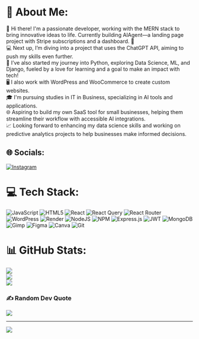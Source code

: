 # 💫 About Me:
👋 Hi there! I'm a passionate developer, working with the MERN stack to bring innovative ideas to life. Currently building AIAgent—a landing page project with Stripe subscriptions and a dashboard. 🚀<br>💻 Next up, I’m diving into a project that uses the ChatGPT API, aiming to push my skills even further.<br>🐍 I’ve also started my journey into Python, exploring Data Science, ML, and Django, fueled by a love for learning and a goal to make an impact with tech!<br>🖥️ I also work with WordPress and WooCommerce to create custom websites.<br>🎓 I'm pursuing studies in IT in Business, specializing in AI tools and applications.<br>🌐 Aspiring to build my own SaaS tool for small businesses, helping them streamline their workflow with accessible AI integrations.<br>📈 Looking forward to enhancing my data science skills and working on predictive analytics projects to help businesses make informed decisions.


## 🌐 Socials:
[![Instagram](https://img.shields.io/badge/Instagram-%23E4405F.svg?logo=Instagram&logoColor=white)](https://instagram.com/petrowebsolutions)

# 💻 Tech Stack:
![JavaScript](https://img.shields.io/badge/javascript-%23323330.svg?style=plastic&logo=javascript&logoColor=%23F7DF1E) ![HTML5](https://img.shields.io/badge/html5-%23E34F26.svg?style=plastic&logo=html5&logoColor=white) ![React](https://img.shields.io/badge/react-%2320232a.svg?style=plastic&logo=react&logoColor=%2361DAFB) ![React Query](https://img.shields.io/badge/-React%20Query-FF4154?style=plastic&logo=react%20query&logoColor=white) ![React Router](https://img.shields.io/badge/React_Router-CA4245?style=plastic&logo=react-router&logoColor=white) ![WordPress](https://img.shields.io/badge/WordPress-%23117AC9.svg?style=plastic&logo=WordPress&logoColor=white) ![Render](https://img.shields.io/badge/Render-%46E3B7.svg?style=plastic&logo=render&logoColor=white) ![NodeJS](https://img.shields.io/badge/node.js-6DA55F?style=plastic&logo=node.js&logoColor=white) ![NPM](https://img.shields.io/badge/NPM-%23CB3837.svg?style=plastic&logo=npm&logoColor=white) ![Express.js](https://img.shields.io/badge/express.js-%23404d59.svg?style=plastic&logo=express&logoColor=%2361DAFB) ![JWT](https://img.shields.io/badge/JWT-black?style=plastic&logo=JSON%20web%20tokens) ![MongoDB](https://img.shields.io/badge/MongoDB-%234ea94b.svg?style=plastic&logo=mongodb&logoColor=white) ![Gimp](https://img.shields.io/badge/Gimp-657D8B?style=plastic&logo=gimp&logoColor=FFFFFF) ![Figma](https://img.shields.io/badge/figma-%23F24E1E.svg?style=plastic&logo=figma&logoColor=white) ![Canva](https://img.shields.io/badge/Canva-%2300C4CC.svg?style=plastic&logo=Canva&logoColor=white) ![Git](https://img.shields.io/badge/git-%23F05033.svg?style=plastic&logo=git&logoColor=white)
# 📊 GitHub Stats:
![](https://github-readme-stats.vercel.app/api?username=Danilla-Dev&theme=dark&hide_border=false&include_all_commits=false&count_private=false)<br/>
![](https://github-readme-streak-stats.herokuapp.com/?user=Danilla-Dev&theme=dark&hide_border=false)<br/>
![](https://github-readme-stats.vercel.app/api/top-langs/?username=Danilla-Dev&theme=dark&hide_border=false&include_all_commits=false&count_private=false&layout=compact)

### ✍️ Random Dev Quote
![](https://quotes-github-readme.vercel.app/api?type=horizontal&theme=radical)

---
[![](https://visitcount.itsvg.in/api?id=Danilla-Dev&icon=0&color=6)](https://visitcount.itsvg.in)

<!-- Proudly created with GPRM ( https://gprm.itsvg.in ) -->